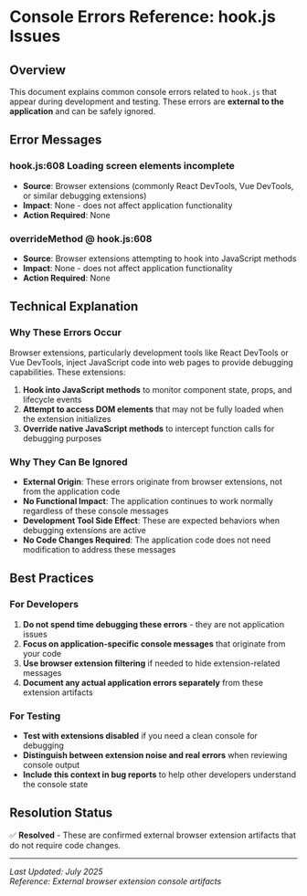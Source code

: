 # Console Errors Reference: hook.js Issues

## Overview

This document explains common console errors related to `hook.js` that appear during development and testing. These errors are **external to the application** and can be safely ignored.

## Error Messages

### hook.js:608 Loading screen elements incomplete
- **Source**: Browser extensions (commonly React DevTools, Vue DevTools, or similar debugging extensions)
- **Impact**: None - does not affect application functionality
- **Action Required**: None

### overrideMethod @ hook.js:608
- **Source**: Browser extensions attempting to hook into JavaScript methods
- **Impact**: None - does not affect application functionality  
- **Action Required**: None

## Technical Explanation

### Why These Errors Occur

Browser extensions, particularly development tools like React DevTools or Vue DevTools, inject JavaScript code into web pages to provide debugging capabilities. These extensions:

1. **Hook into JavaScript methods** to monitor component state, props, and lifecycle events
2. **Attempt to access DOM elements** that may not be fully loaded when the extension initializes
3. **Override native JavaScript methods** to intercept function calls for debugging purposes

### Why They Can Be Ignored

- **External Origin**: These errors originate from browser extensions, not from the application code
- **No Functional Impact**: The application continues to work normally regardless of these console messages
- **Development Tool Side Effect**: These are expected behaviors when debugging extensions are active
- **No Code Changes Required**: The application code does not need modification to address these messages

## Best Practices

### For Developers

1. **Do not spend time debugging these errors** - they are not application issues
2. **Focus on application-specific console messages** that originate from your code
3. **Use browser extension filtering** if needed to hide extension-related messages
4. **Document any actual application errors separately** from these extension artifacts

### For Testing

- **Test with extensions disabled** if you need a clean console for debugging
- **Distinguish between extension noise and real errors** when reviewing console output
- **Include this context in bug reports** to help other developers understand the console state

## Resolution Status

✅ **Resolved** - These are confirmed external browser extension artifacts that do not require code changes.

---

*Last Updated: July 2025*  
*Reference: External browser extension console artifacts*